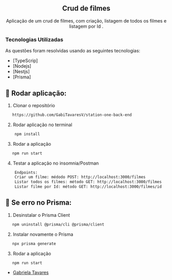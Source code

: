 
<p align="center">
  <h2 align="center">Crud de filmes  </h2>

  <p align="center">
    Aplicação de um crud de filmes, com criação, listagem de todos os filmes e listagem por Id .
    <br />
  </p>
</p>

<!-- ABOUT THE PROJECT -->

### Tecnologias Utilizadas

As questões foram resolvidas usando as seguintes tecnologias:

- [TypeScrip]
- [Nodejs]
- [Nestjs]
- [Prisma]



## :notebook_with_decorative_cover: Rodar aplicação:

1. Clonar o repositório

```sh
   https://github.com/GabiTavaresV/station-one-back-end
```

2. Rodar aplicação no terminal

```sh
    npm install
```

3. Rodar a aplicação

```sh
   npm run start
```
4. Testar a aplicação no insomnia/Postman

```sh
    Endpoints:
    Criar um filme: médodo POST: http://localhost:3000/filmes
    Listar todos os filmes: método GET: http://localhost:3000/filmes
    Listar filme por Id: método GET: http://localhost:3000/filmes/id
```
## :notebook_with_decorative_cover: Se erro no Prisma:

1. Desinstalar o Prisma Client

```sh
   npm uninstall @prisma/cli @prisma/client
```
2. Instalar novamente o Prisma

```sh
   npx prisma generate
```
3. Rodar a aplicação

```sh
   npm run start
```




- [Gabriela Tavares ](https://github.com/GabiTavaresV)